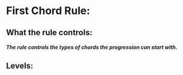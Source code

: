
# **First Chord Rule:**

## What the rule controls:  

##### The rule controls the types of chords the progression can start with. <br>

## Levels:



